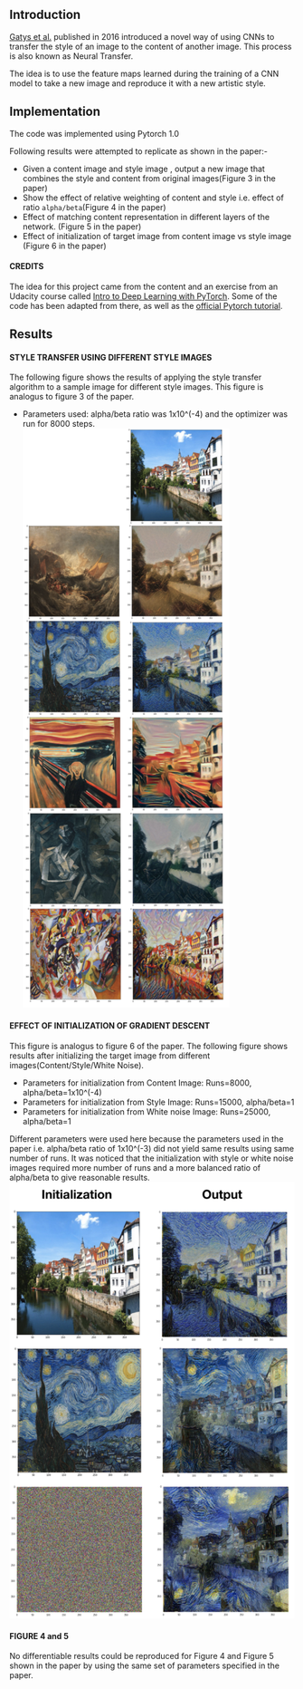 ## Introduction
[Gatys et al.](http://openaccess.thecvf.com/content_cvpr_2016/papers/Gatys_Image_Style_Transfer_CVPR_2016_paper.pdf) published in 2016 introduced a novel way of using CNNs to transfer the style of an image 
to the content of another image. This process is also known as Neural Transfer. 

The idea is to use the feature maps learned during the training of a CNN model to take a new image and reproduce it with a new artistic style.

## Implementation
The code was implemented using Pytorch 1.0

Following results were attempted to replicate as shown in the paper:-

* Given a content image and style image , output a new image that combines the style and content from original images(Figure 3 in the paper)
* Show the effect of relative weighting of content and style i.e. effect of ratio `alpha/beta`(Figure 4 in the paper)
* Effect of matching content representation in different layers of the network. (Figure 5 in the paper)
* Effect of initialization of target image from content image vs style image (Figure 6 in the paper)

#### CREDITS
The idea for this project came from the content and an exercise from an Udacity course
called [Intro to Deep Learning with PyTorch](https://www.udacity.com/course/deep-learning-pytorch–ud188).
Some of the code has been adapted from there, as well as the [official Pytorch tutorial](https://pytorch.org/tutorials/advanced/neural_style_tutorial.html). 

## Results

#### STYLE TRANSFER USING DIFFERENT STYLE IMAGES
The following figure shows the results of applying the style transfer algorithm to a sample image for different style images. 
This figure is analogus to figure 3 of the paper.
* Parameters used: alpha/beta ratio was 1x10^(-4) and the optimizer was run for 8000 steps.
![Figure 3](/results/results_figure_3.png)



#### EFFECT OF INITIALIZATION OF GRADIENT DESCENT
This figure is analogus to figure 6 of the paper.
The following figure shows results after initializing the target image from different images(Content/Style/White Noise).
* Parameters for initialization from Content Image: Runs=8000, alpha/beta=1x10^(-4)
* Parameters for initialization from Style Image: Runs=15000, alpha/beta=1
* Parameters for initialization from White noise Image: Runs=25000, alpha/beta=1





Different parameters were used here because the parameters used in the paper i.e. alpha/beta ratio of 1x10^(-3) did not yield same results using same number of runs. It was noticed that the initialization with style or white noise images required more number of runs and a more balanced ratio of alpha/beta to give reasonable results.
![Figure 6](/results/results_figure_6.png)


#### FIGURE 4 and 5
No differentiable results could be reproduced for Figure 4 and Figure 5  shown in the paper by using the same set of parameters specified in the paper.
